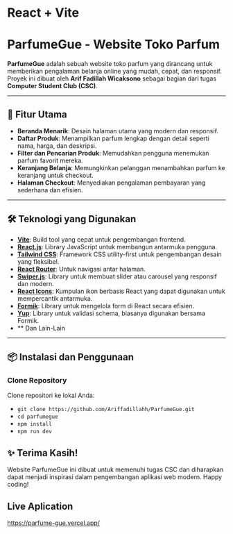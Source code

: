 # React + Vite

# ParfumeGue - Website Toko Parfum

**ParfumeGue** adalah sebuah website toko parfum yang dirancang untuk memberikan pengalaman belanja online yang mudah, cepat, dan responsif. Proyek ini dibuat oleh **Arif Fadillah Wicaksono** sebagai bagian dari tugas **Computer Student Club (CSC)**.

---

## 🎯 Fitur Utama

- **Beranda Menarik**: Desain halaman utama yang modern dan responsif.
- **Daftar Produk**: Menampilkan parfum lengkap dengan detail seperti nama, harga, dan deskripsi.
- **Filter dan Pencarian Produk**: Memudahkan pengguna menemukan parfum favorit mereka.
- **Keranjang Belanja**: Memungkinkan pelanggan menambahkan parfum ke keranjang untuk checkout.
- **Halaman Checkout**: Menyediakan pengalaman pembayaran yang sederhana dan efisien.

---

## 🛠️ Teknologi yang Digunakan

- **[Vite](https://vitejs.dev/)**: Build tool yang cepat untuk pengembangan frontend.
- **[React.js](https://reactjs.org/)**: Library JavaScript untuk membangun antarmuka pengguna.
- **[Tailwind CSS](https://tailwindcss.com/)**: Framework CSS utility-first untuk pengembangan desain yang fleksibel.
- **[React Router](https://reactrouter.com/)**: Untuk navigasi antar halaman.
- **[Swiper.js](https://swiperjs.com/)**: Library untuk membuat slider atau carousel yang responsif dan modern.
- **[React Icons](https://react-icons.github.io/react-icons/)**: Kumpulan ikon berbasis React yang dapat digunakan untuk mempercantik antarmuka.
- **[Formik](https://formik.org/)**: Library untuk mengelola form di React secara efisien.
- **[Yup](https://github.com/jquense/yup)**: Library untuk validasi schema, biasanya digunakan bersama Formik.
- ** Dan Lain-Lain



---

## 📦 Instalasi dan Penggunaan

### Clone Repository
Clone repositori ke lokal Anda:

  - `git clone https://github.com/Ariffadillahh/ParfumeGue.git`
   - `cd parfumegue`
   - `npm install`
   - `npm run dev`

## ✨ Terima Kasih!
Website ParfumeGue ini dibuat untuk memenuhi tugas CSC dan diharapkan dapat menjadi inspirasi dalam pengembangan aplikasi web modern. Happy coding!

## Live Aplication 
https://parfume-gue.vercel.app/


